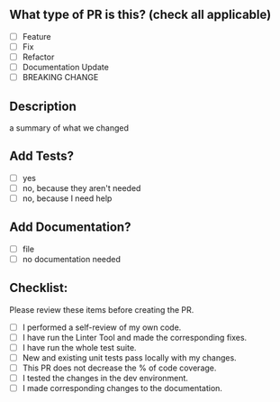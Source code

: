 ## What type of PR is this? (check all applicable)

- [ ] Feature
- [ ] Fix
- [ ] Refactor
- [ ] Documentation Update
- [ ] BREAKING CHANGE

## Description
a summary of what we changed

## Add Tests?

- [ ] yes
- [ ] no, because they aren't needed
- [ ] no, because I need help

## Add Documentation?

- [ ] file
- [ ] no documentation needed

## Checklist:
Please review these items before creating the PR.

- [ ] I performed a self-review of my own code.
- [ ] I have run the Linter Tool and made the corresponding fixes.
- [ ] I have run the whole test suite.
- [ ] New and existing unit tests pass locally with my changes.
- [ ] This PR does not decrease the % of code coverage.
- [ ] I tested the changes in the dev environment.
- [ ] I made corresponding changes to the documentation.
